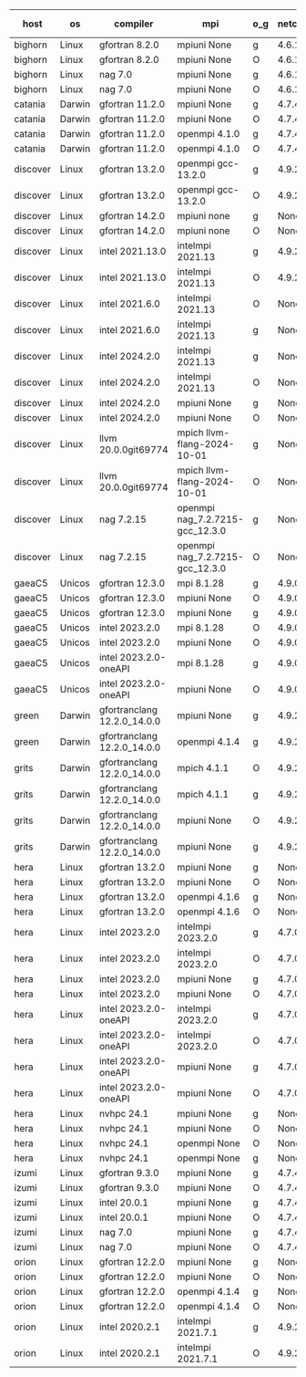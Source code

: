 

| host     | os       | compiler                              | mpi                      | o_g        | netcdf        | build       | u_pass          | u_fail          | s_pass            | s_fail            | e_pass             | e_fail             | nuopc_pass       | nuopc_fail       | artifacts link          |
|----------|----------|---------------------------------------|--------------------------|------------|---------------|-------------|-----------------|-----------------|-------------------|-------------------|--------------------|--------------------|------------------|------------------|-------------------------|
| bighorn | Linux | gfortran 8.2.0 | mpiuni None  | g | 4.6.1  | PASS | 12538 | 0 | 9 | 0 | 44 | 0 | None | None | <a href="https://github.com/esmf-org/esmf-test-artifacts/tree/5dfd1f3a9a213c12575cf865cd9400ea62f0f19a/develop/gfortran/8.2.0/g/mpiuni/None" target="_blank">5dfd1f3</a> | 
| bighorn | Linux | gfortran 8.2.0 | mpiuni None  | O | 4.6.1  | PASS | 12538 | 0 | 9 | 0 | 44 | 0 | None | None | <a href="https://github.com/esmf-org/esmf-test-artifacts/tree/777eb11f4af94f9887fa68b7125e913bbca54875/develop/gfortran/8.2.0/O/mpiuni/None" target="_blank">777eb11</a> | 
| bighorn | Linux | nag 7.0 | mpiuni None  | g | 4.6.1  | PASS | 12538 | 0 | 9 | 0 | 44 | 0 | None | None | <a href="https://github.com/esmf-org/esmf-test-artifacts/tree/dd1f7e798f1e51ce911f514ce84db1c82d3e0611/develop/nag/7.0/g/mpiuni/None" target="_blank">dd1f7e7</a> | 
| bighorn | Linux | nag 7.0 | mpiuni None  | O | 4.6.1  | PASS | 12538 | 0 | 9 | 0 | 44 | 0 | None | None | <a href="https://github.com/esmf-org/esmf-test-artifacts/tree/b7e07f993d05762cc82069b720dfd60281224cce/develop/nag/7.0/O/mpiuni/None" target="_blank">b7e07f9</a> | 
| catania | Darwin | gfortran 11.2.0 | mpiuni None  | g | 4.7.4  | PASS | 12538 | 0 | 9 | 0 | 44 | 0 | None | None | <a href="https://github.com/esmf-org/esmf-test-artifacts/tree/c9a7eb3ea20cda62c06ce108ac2b54bbe0f9f9bd/develop/gfortran/11.2.0/g/mpiuni/None" target="_blank">c9a7eb3</a> | 
| catania | Darwin | gfortran 11.2.0 | mpiuni None  | O | 4.7.4  | PASS | 12538 | 0 | 9 | 0 | 44 | 0 | None | None | <a href="https://github.com/esmf-org/esmf-test-artifacts/tree/c9102c09f35341a2d722ff14c2b6fd15f7090d15/develop/gfortran/11.2.0/O/mpiuni/None" target="_blank">c9102c0</a> | 
| catania | Darwin | gfortran 11.2.0 | openmpi 4.1.0  | g | 4.7.4  | PASS | 14205 | 3 | 51 | 0 | 81 | 0 | 56 | 0 | <a href="https://github.com/esmf-org/esmf-test-artifacts/tree/af60264e7d4b8d8891ebaad525c4397412f5ee49/develop/gfortran/11.2.0/g/openmpi/4.1.0" target="_blank">af60264</a> | 
| catania | Darwin | gfortran 11.2.0 | openmpi 4.1.0  | O | 4.7.4  | PASS | 14205 | 3 | 51 | 0 | 81 | 0 | 56 | 0 | <a href="https://github.com/esmf-org/esmf-test-artifacts/tree/44135fa4c9578cc071ad2837afb3d0526d0efd31/develop/gfortran/11.2.0/O/openmpi/4.1.0" target="_blank">44135fa</a> | 
| discover | Linux | gfortran 13.2.0 | openmpi gcc-13.2.0  | g | 4.9.2  | PASS | 14208 | 0 | 51 | 0 | 81 | 0 | 56 | 0 | <a href="https://github.com/esmf-org/esmf-test-artifacts/tree/91904fff3d33cb77667719e2e4ef5321ef2ae366/develop/gfortran/13.2.0/g/openmpi/gcc-13.2.0" target="_blank">91904ff</a> | 
| discover | Linux | gfortran 13.2.0 | openmpi gcc-13.2.0  | O | 4.9.2  | PASS | 14208 | 0 | 51 | 0 | 81 | 0 | 56 | 0 | <a href="https://github.com/esmf-org/esmf-test-artifacts/tree/470533c942b662bee31ef6009c120ac369549385/develop/gfortran/13.2.0/O/openmpi/gcc-13.2.0" target="_blank">470533c</a> | 
| discover | Linux | gfortran 14.2.0 | mpiuni none  | g | None  | PASS | 12538 | 0 | 9 | 0 | 44 | 0 | None | None | <a href="https://github.com/esmf-org/esmf-test-artifacts/tree/a67f52056f947e139a9abe46694a7c9081a52145/develop/gfortran/14.2.0/g/mpiuni/none" target="_blank">a67f520</a> | 
| discover | Linux | gfortran 14.2.0 | mpiuni none  | O | None  | PASS | 12538 | 0 | 9 | 0 | 44 | 0 | None | None | <a href="https://github.com/esmf-org/esmf-test-artifacts/tree/e7df338dbad6b6159d96683ac06b90b81e73d0f7/develop/gfortran/14.2.0/O/mpiuni/none" target="_blank">e7df338</a> | 
| discover | Linux | intel 2021.13.0 | intelmpi 2021.13  | g | 4.9.2  | PASS | 14208 | 0 | 51 | 0 | 81 | 0 | 56 | 0 | <a href="https://github.com/esmf-org/esmf-test-artifacts/tree/e17ce985f17a4f8112c8e6d4a3e93d5e21a109d1/develop/intel/2021.13.0/g/intelmpi/2021.13" target="_blank">e17ce98</a> | 
| discover | Linux | intel 2021.13.0 | intelmpi 2021.13  | O | 4.9.2  | PASS | 14208 | 0 | 51 | 0 | 81 | 0 | 56 | 0 | <a href="https://github.com/esmf-org/esmf-test-artifacts/tree/f0eaae842abacae085ac243558f92ff851007879/develop/intel/2021.13.0/O/intelmpi/2021.13" target="_blank">f0eaae8</a> | 
| discover | Linux | intel 2021.6.0 | intelmpi 2021.13  | O | None  | PASS | 14208 | 0 | 51 | 0 | 81 | 0 | 56 | 0 | <a href="https://github.com/esmf-org/esmf-test-artifacts/tree/aa7d7a016daa7499be7b322d4df798781020f08b/develop/intel/2021.6.0/O/intelmpi/2021.13" target="_blank">aa7d7a0</a> | 
| discover | Linux | intel 2021.6.0 | intelmpi 2021.13  | g | None  | PASS | 14208 | 0 | 51 | 0 | 81 | 0 | 56 | 0 | <a href="https://github.com/esmf-org/esmf-test-artifacts/tree/92e76e9ac3ebb986ed1da553f6bfdbde773135be/develop/intel/2021.6.0/g/intelmpi/2021.13" target="_blank">92e76e9</a> | 
| discover | Linux | intel 2024.2.0 | intelmpi 2021.13  | g | None  | PASS | 14207 | 1 | 51 | 0 | 81 | 0 | 56 | 0 | <a href="https://github.com/esmf-org/esmf-test-artifacts/tree/31b9766feb0554a7cdf08c45a0be9114f8a4f4f3/develop/intel/2024.2.0/g/intelmpi/2021.13" target="_blank">31b9766</a> | 
| discover | Linux | intel 2024.2.0 | intelmpi 2021.13  | O | None  | PASS | 14208 | 0 | 51 | 0 | 81 | 0 | 56 | 0 | <a href="https://github.com/esmf-org/esmf-test-artifacts/tree/505f7024ad691f1e47c2023538b99296e49c8f9d/develop/intel/2024.2.0/O/intelmpi/2021.13" target="_blank">505f702</a> | 
| discover | Linux | intel 2024.2.0 | mpiuni None  | g | None  | PASS | 12537 | 1 | 9 | 0 | 44 | 0 | None | None | <a href="https://github.com/esmf-org/esmf-test-artifacts/tree/bcdc03cd08024b7f86ffe5e91942c9f23c042ee0/develop/intel/2024.2.0/g/mpiuni/None" target="_blank">bcdc03c</a> | 
| discover | Linux | intel 2024.2.0 | mpiuni None  | O | None  | PASS | 12538 | 0 | 9 | 0 | 44 | 0 | None | None | <a href="https://github.com/esmf-org/esmf-test-artifacts/tree/06b5e41ec2404290e70741d976e7f1f318f97518/develop/intel/2024.2.0/O/mpiuni/None" target="_blank">06b5e41</a> | 
| discover | Linux | llvm 20.0.0git69774 | mpich llvm-flang-2024-10-01  | g | None  | PASS | 14173 | 35 | 18 | 33 | 77 | 4 | 19 | 37 | <a href="https://github.com/esmf-org/esmf-test-artifacts/tree/a150e42d72f7c5d97be458e640061af7346ddc4c/develop/llvm/20.0.0git69774/g/mpich/llvm-flang-2024-10-01" target="_blank">a150e42</a> | 
| discover | Linux | llvm 20.0.0git69774 | mpich llvm-flang-2024-10-01  | O | None  | PASS | 14170 | 38 | 18 | 33 | 77 | 4 | 19 | 37 | <a href="https://github.com/esmf-org/esmf-test-artifacts/tree/23dd7bddaa61c9f960a478c4961c44a07617ee4b/develop/llvm/20.0.0git69774/O/mpich/llvm-flang-2024-10-01" target="_blank">23dd7bd</a> | 
| discover | Linux | nag 7.2.15 | openmpi nag_7.2.7215-gcc_12.3.0  | g | None  | PASS | 14208 | 0 | 51 | 0 | 81 | 0 | 52 | 4 | <a href="https://github.com/esmf-org/esmf-test-artifacts/tree/c3dd6f416d5e849bb420eb6224c5c262c63b87b5/develop/nag/7.2.15/g/openmpi/nag_7.2.7215-gcc_12.3.0" target="_blank">c3dd6f4</a> | 
| discover | Linux | nag 7.2.15 | openmpi nag_7.2.7215-gcc_12.3.0  | O | None  | PASS | 14207 | 1 | 51 | 0 | 81 | 0 | 52 | 4 | <a href="https://github.com/esmf-org/esmf-test-artifacts/tree/5a361657164504d308d94418ee0ad31b8ed1e762/develop/nag/7.2.15/O/openmpi/nag_7.2.7215-gcc_12.3.0" target="_blank">5a36165</a> | 
| gaeaC5 | Unicos | gfortran 12.3.0 | mpi 8.1.28  | g | 4.9.0  | PASS | 14208 | 0 | 51 | 0 | 81 | 0 | 56 | 0 | <a href="https://github.com/esmf-org/esmf-test-artifacts/tree/7f40d7b5f07e131e425aa60a1c558488bd9b352a/develop/gfortran/12.3.0/g/mpi/8.1.28" target="_blank">7f40d7b</a> | 
| gaeaC5 | Unicos | gfortran 12.3.0 | mpiuni None  | O | 4.9.0  | PASS | 12538 | 0 | 9 | 0 | 44 | 0 | None | None | <a href="https://github.com/esmf-org/esmf-test-artifacts/tree/9962a133a3da6f92a48939b2b1533b95d23e158e/develop/gfortran/12.3.0/O/mpiuni/None" target="_blank">9962a13</a> | 
| gaeaC5 | Unicos | gfortran 12.3.0 | mpiuni None  | g | 4.9.0  | PASS | None | None | None | None | None | None | None | None | <a href="https://github.com/esmf-org/esmf-test-artifacts/tree/2e48ff88002f45f32475a6923b26ed6f55e56e4e/develop/gfortran/12.3.0/g/mpiuni/None" target="_blank">2e48ff8</a> | 
| gaeaC5 | Unicos | intel 2023.2.0 | mpi 8.1.28  | O | 4.9.0  | PASS | None | None | None | None | None | None | None | None | <a href="https://github.com/esmf-org/esmf-test-artifacts/tree/d6674ce22cd77e0069241890138a681497e66983/develop/intel/2023.2.0/O/mpi/8.1.28" target="_blank">d6674ce</a> | 
| gaeaC5 | Unicos | intel 2023.2.0 | mpiuni None  | O | 4.9.0  | PASS | 12538 | 0 | 9 | 0 | 44 | 0 | None | None | <a href="https://github.com/esmf-org/esmf-test-artifacts/tree/b1a3555ca3f4957dca2aea0863d585a4b7017afb/develop/intel/2023.2.0/O/mpiuni/None" target="_blank">b1a3555</a> | 
| gaeaC5 | Unicos | intel 2023.2.0-oneAPI | mpi 8.1.28  | g | 4.9.0  | PASS | None | None | None | None | None | None | None | None | <a href="https://github.com/esmf-org/esmf-test-artifacts/tree/5bcd935e387b3d05ee408fc1d4f0b54453b9bedb/develop/intel/2023.2.0-oneAPI/g/mpi/8.1.28" target="_blank">5bcd935</a> | 
| gaeaC5 | Unicos | intel 2023.2.0-oneAPI | mpiuni None  | O | 4.9.0  | PASS | 12538 | 0 | 9 | 0 | 44 | 0 | None | None | <a href="https://github.com/esmf-org/esmf-test-artifacts/tree/a4ba7aa2a96963298b67f4407b7b0b44f6758993/develop/intel/2023.2.0-oneAPI/O/mpiuni/None" target="_blank">a4ba7aa</a> | 
| green | Darwin | gfortranclang 12.2.0_14.0.0 | mpiuni None  | g | 4.9.2  | PASS | 12538 | 0 | 9 | 0 | 44 | 0 | None | None | <a href="https://github.com/esmf-org/esmf-test-artifacts/tree/759c1a1fa138af5ec9652fbda4b9aab083599955/develop/gfortranclang/12.2.0_14.0.0/g/mpiuni/None" target="_blank">759c1a1</a> | 
| green | Darwin | gfortranclang 12.2.0_14.0.0 | openmpi 4.1.4  | g | 4.9.2  | PASS | 14208 | 0 | 51 | 0 | 81 | 0 | 57 | 0 | <a href="https://github.com/esmf-org/esmf-test-artifacts/tree/69aa3b6a0920bfd18c600f4b5317beef6eb569cc/develop/gfortranclang/12.2.0_14.0.0/g/openmpi/4.1.4" target="_blank">69aa3b6</a> | 
| grits | Darwin | gfortranclang 12.2.0_14.0.0 | mpich 4.1.1  | O | 4.9.2  | PASS | 14208 | 0 | 51 | 0 | 81 | 0 | 56 | 0 | <a href="https://github.com/esmf-org/esmf-test-artifacts/tree/2bea01a94196ff0717c4f163b5a342fc1ba071c6/develop/gfortranclang/12.2.0_14.0.0/O/mpich/4.1.1" target="_blank">2bea01a</a> | 
| grits | Darwin | gfortranclang 12.2.0_14.0.0 | mpich 4.1.1  | g | 4.9.2  | PASS | 14208 | 0 | 51 | 0 | 81 | 0 | 56 | 0 | <a href="https://github.com/esmf-org/esmf-test-artifacts/tree/55bacd35a6ffeca8f6e64d57a3affa7db2f4363d/develop/gfortranclang/12.2.0_14.0.0/g/mpich/4.1.1" target="_blank">55bacd3</a> | 
| grits | Darwin | gfortranclang 12.2.0_14.0.0 | mpiuni None  | O | 4.9.2  | PASS | 12538 | 0 | 9 | 0 | 44 | 0 | None | None | <a href="https://github.com/esmf-org/esmf-test-artifacts/tree/97a2f7608a74d31f6e4939df7255ccbdbf7b642c/develop/gfortranclang/12.2.0_14.0.0/O/mpiuni/None" target="_blank">97a2f76</a> | 
| grits | Darwin | gfortranclang 12.2.0_14.0.0 | mpiuni None  | g | 4.9.2  | PASS | 12538 | 0 | 9 | 0 | 44 | 0 | None | None | <a href="https://github.com/esmf-org/esmf-test-artifacts/tree/9f680e1394aa257c52dbf3edc18a39084106e654/develop/gfortranclang/12.2.0_14.0.0/g/mpiuni/None" target="_blank">9f680e1</a> | 
| hera | Linux | gfortran 13.2.0 | mpiuni None  | g | None  | PASS | 12538 | 0 | 9 | 0 | 44 | 0 | None | None | <a href="https://github.com/esmf-org/esmf-test-artifacts/tree/d0e6a5fa8ec91859965e38ea17740032c8fc1c63/develop/gfortran/13.2.0/g/mpiuni/None" target="_blank">d0e6a5f</a> | 
| hera | Linux | gfortran 13.2.0 | mpiuni None  | O | None  | PASS | 12538 | 0 | 9 | 0 | 44 | 0 | None | None | <a href="https://github.com/esmf-org/esmf-test-artifacts/tree/3231f714b5d4bc861d96ffe69b0b95285558dd0e/develop/gfortran/13.2.0/O/mpiuni/None" target="_blank">3231f71</a> | 
| hera | Linux | gfortran 13.2.0 | openmpi 4.1.6  | g | None  | PASS | 14208 | 0 | 51 | 0 | 81 | 0 | 56 | 0 | <a href="https://github.com/esmf-org/esmf-test-artifacts/tree/23da276fee79af097019e57bbbf0a78b9ff38d17/develop/gfortran/13.2.0/g/openmpi/4.1.6" target="_blank">23da276</a> | 
| hera | Linux | gfortran 13.2.0 | openmpi 4.1.6  | O | None  | PASS | 14208 | 0 | 51 | 0 | 81 | 0 | 56 | 0 | <a href="https://github.com/esmf-org/esmf-test-artifacts/tree/31493738b5899e24f3b72a6215588b88184c5059/develop/gfortran/13.2.0/O/openmpi/4.1.6" target="_blank">3149373</a> | 
| hera | Linux | intel 2023.2.0 | intelmpi 2023.2.0  | g | 4.7.0  | PASS | 14208 | 0 | 51 | 0 | 81 | 0 | 56 | 0 | <a href="https://github.com/esmf-org/esmf-test-artifacts/tree/56e3d7159000af83c31521b2fe10ee58a4330059/develop/intel/2023.2.0/g/intelmpi/2023.2.0" target="_blank">56e3d71</a> | 
| hera | Linux | intel 2023.2.0 | intelmpi 2023.2.0  | O | 4.7.0  | PASS | 14208 | 0 | 51 | 0 | 81 | 0 | 56 | 0 | <a href="https://github.com/esmf-org/esmf-test-artifacts/tree/638aed5d2c3a5422a291b52e60f51d12d1e274a3/develop/intel/2023.2.0/O/intelmpi/2023.2.0" target="_blank">638aed5</a> | 
| hera | Linux | intel 2023.2.0 | mpiuni None  | g | 4.7.0  | PASS | 12538 | 0 | 9 | 0 | 44 | 0 | None | None | <a href="https://github.com/esmf-org/esmf-test-artifacts/tree/32f27fc614844dfd305b7e0f648e6d72484cb6cd/develop/intel/2023.2.0/g/mpiuni/None" target="_blank">32f27fc</a> | 
| hera | Linux | intel 2023.2.0 | mpiuni None  | O | 4.7.0  | PASS | 12538 | 0 | 9 | 0 | 44 | 0 | None | None | <a href="https://github.com/esmf-org/esmf-test-artifacts/tree/de6da48d67bc13385287851e166bc1fa6124ba85/develop/intel/2023.2.0/O/mpiuni/None" target="_blank">de6da48</a> | 
| hera | Linux | intel 2023.2.0-oneAPI | intelmpi 2023.2.0  | g | 4.7.0  | PASS | 14208 | 0 | 51 | 0 | 81 | 0 | 56 | 0 | <a href="https://github.com/esmf-org/esmf-test-artifacts/tree/80d3070a8bcbb2d3e534461117212d6c2da1d405/develop/intel/2023.2.0-oneAPI/g/intelmpi/2023.2.0" target="_blank">80d3070</a> | 
| hera | Linux | intel 2023.2.0-oneAPI | intelmpi 2023.2.0  | O | 4.7.0  | PASS | None | None | None | None | None | None | None | None | <a href="https://github.com/esmf-org/esmf-test-artifacts/tree/f7a12cf792925d42381704a6d4f1c06309b606d0/develop/intel/2023.2.0-oneAPI/O/intelmpi/2023.2.0" target="_blank">f7a12cf</a> | 
| hera | Linux | intel 2023.2.0-oneAPI | mpiuni None  | g | 4.7.0  | PASS | 12538 | 0 | 9 | 0 | 44 | 0 | None | None | <a href="https://github.com/esmf-org/esmf-test-artifacts/tree/3529010c23a5e8122f5a8402ad6ab3c6b244193d/develop/intel/2023.2.0-oneAPI/g/mpiuni/None" target="_blank">3529010</a> | 
| hera | Linux | intel 2023.2.0-oneAPI | mpiuni None  | O | 4.7.0  | PASS | 12538 | 0 | 9 | 0 | 44 | 0 | None | None | <a href="https://github.com/esmf-org/esmf-test-artifacts/tree/3f374e5904ddf55946f2be31594aa85a450781c8/develop/intel/2023.2.0-oneAPI/O/mpiuni/None" target="_blank">3f374e5</a> | 
| hera | Linux | nvhpc 24.1 | mpiuni None  | g | None  | PASS | 12538 | 0 | 9 | 0 | 44 | 0 | None | None | <a href="https://github.com/esmf-org/esmf-test-artifacts/tree/d362469b46af477f199ebc86e5ffe41174cc4457/develop/nvhpc/24.1/g/mpiuni/None" target="_blank">d362469</a> | 
| hera | Linux | nvhpc 24.1 | mpiuni None  | O | None  | PASS | 12538 | 0 | 9 | 0 | 44 | 0 | None | None | <a href="https://github.com/esmf-org/esmf-test-artifacts/tree/9b4c8d77d77f9ff58c9b88e4796eaef553be1d63/develop/nvhpc/24.1/O/mpiuni/None" target="_blank">9b4c8d7</a> | 
| hera | Linux | nvhpc 24.1 | openmpi None  | O | None  | PASS | 14208 | 0 | 51 | 0 | 81 | 0 | 56 | 0 | <a href="https://github.com/esmf-org/esmf-test-artifacts/tree/161655bbe571f0083160279012ee62f42bcd50de/develop/nvhpc/24.1/O/openmpi/None" target="_blank">161655b</a> | 
| hera | Linux | nvhpc 24.1 | openmpi None  | g | None  | PASS | None | None | None | None | None | None | None | None | <a href="https://github.com/esmf-org/esmf-test-artifacts/tree/4f7bb5f3a6f86b74007dfe445ef65c15b6bd9d97/develop/nvhpc/24.1/g/openmpi/None" target="_blank">4f7bb5f</a> | 
| izumi | Linux | gfortran 9.3.0 | mpiuni None  | g | 4.7.4  | PASS | 12538 | 0 | 9 | 0 | 44 | 0 | None | None | <a href="https://github.com/esmf-org/esmf-test-artifacts/tree/4bdac2aa3d35530506db8d10d899d581f358ded3/develop/gfortran/9.3.0/g/mpiuni/None" target="_blank">4bdac2a</a> | 
| izumi | Linux | gfortran 9.3.0 | mpiuni None  | O | 4.7.4  | PASS | 12538 | 0 | 9 | 0 | 44 | 0 | None | None | <a href="https://github.com/esmf-org/esmf-test-artifacts/tree/289cf4638f0fd3e72df408f8cd235ce151116023/develop/gfortran/9.3.0/O/mpiuni/None" target="_blank">289cf46</a> | 
| izumi | Linux | intel 20.0.1 | mpiuni None  | g | 4.7.4  | PASS | 12538 | 0 | 9 | 0 | 44 | 0 | None | None | <a href="https://github.com/esmf-org/esmf-test-artifacts/tree/3d8766fd239e046c8f1d18b1951877d07eb10e72/develop/intel/20.0.1/g/mpiuni/None" target="_blank">3d8766f</a> | 
| izumi | Linux | intel 20.0.1 | mpiuni None  | O | 4.7.4  | PASS | 12538 | 0 | 9 | 0 | 44 | 0 | None | None | <a href="https://github.com/esmf-org/esmf-test-artifacts/tree/2fd3296c1f4fe79473b8e7570ba1a3c3c8558569/develop/intel/20.0.1/O/mpiuni/None" target="_blank">2fd3296</a> | 
| izumi | Linux | nag 7.0 | mpiuni None  | g | 4.7.4  | PASS | 12538 | 0 | 9 | 0 | 44 | 0 | None | None | <a href="https://github.com/esmf-org/esmf-test-artifacts/tree/3d100751a0e153ebb3f0c38d3d69b74f83825e35/develop/nag/7.0/g/mpiuni/None" target="_blank">3d10075</a> | 
| izumi | Linux | nag 7.0 | mpiuni None  | O | 4.7.4  | PASS | 12538 | 0 | 9 | 0 | 44 | 0 | None | None | <a href="https://github.com/esmf-org/esmf-test-artifacts/tree/b7f1e30ac39dab6e7b5ff9a9358e39a7faffdce9/develop/nag/7.0/O/mpiuni/None" target="_blank">b7f1e30</a> | 
| orion | Linux | gfortran 12.2.0 | mpiuni None  | g | None  | PASS | 12538 | 0 | 9 | 0 | 44 | 0 | None | None | <a href="https://github.com/esmf-org/esmf-test-artifacts/tree/8b155a776f1a29abf42b01ac304217465ee21dd3/develop/gfortran/12.2.0/g/mpiuni/None" target="_blank">8b155a7</a> | 
| orion | Linux | gfortran 12.2.0 | mpiuni None  | O | None  | PASS | 12538 | 0 | 9 | 0 | 44 | 0 | None | None | <a href="https://github.com/esmf-org/esmf-test-artifacts/tree/6b0fe114405506e1b8eb001526166f43a986d5a7/develop/gfortran/12.2.0/O/mpiuni/None" target="_blank">6b0fe11</a> | 
| orion | Linux | gfortran 12.2.0 | openmpi 4.1.4  | g | None  | PASS | 14208 | 0 | 51 | 0 | 81 | 0 | 44 | 12 | <a href="https://github.com/esmf-org/esmf-test-artifacts/tree/bc149bdc2606fdd4a6b2676df6fd4c74ea9104c4/develop/gfortran/12.2.0/g/openmpi/4.1.4" target="_blank">bc149bd</a> | 
| orion | Linux | gfortran 12.2.0 | openmpi 4.1.4  | O | None  | PASS | 14208 | 0 | 51 | 0 | 81 | 0 | 44 | 12 | <a href="https://github.com/esmf-org/esmf-test-artifacts/tree/914b03886801f4f769355bf90a22bbe179c2fbc6/develop/gfortran/12.2.0/O/openmpi/4.1.4" target="_blank">914b038</a> | 
| orion | Linux | intel 2020.2.1 | intelmpi 2021.7.1  | g | 4.9.2  | PASS | 14208 | 0 | 51 | 0 | 81 | 0 | 44 | 12 | <a href="https://github.com/esmf-org/esmf-test-artifacts/tree/e1f310ab7e92e26b790fe17632b50274c5970dd4/develop/intel/2020.2.1/g/intelmpi/2021.7.1" target="_blank">e1f310a</a> | 
| orion | Linux | intel 2020.2.1 | intelmpi 2021.7.1  | O | 4.9.2  | PASS | 14208 | 0 | 51 | 0 | 81 | 0 | 44 | 12 | <a href="https://github.com/esmf-org/esmf-test-artifacts/tree/b648eb01c88a87173b417c99c1fff7d86cc96c64/develop/intel/2020.2.1/O/intelmpi/2021.7.1" target="_blank">b648eb0</a> | 

